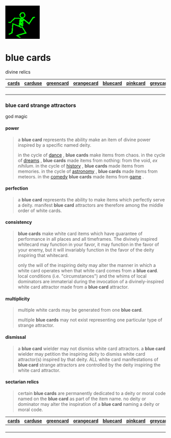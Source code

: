 ![dancer](assets/dancer.gif)

# blue cards

divine relics

|  [cards](cards.md)  |  [carduse](carduse.md)  |  [greencard](greencard.md)  |  [orangecard](orangecard.md)  |  [bluecard](bluecard.md)  |  [pinkcard](pinkcard.md)  |  [greycard](greycard.md)  |  [mintcard](mintcard.md)  |  [goldcard](goldcard.md)  |  [yellowcard](yellowcard.md)  | 
| ------------------- | ----------------------- | --------------------------- | ----------------------------- | ------------------------- | ------------------------- | ------------------------- | ------------------------- | ------------------------- | ----------------------------- | 
| &nbsp;              | &nbsp;                  | &nbsp;                      | &nbsp;                        | &nbsp;                    | &nbsp;                    | &nbsp;                    | &nbsp;                    | &nbsp;                    | &nbsp;                        | 

### blue card strange attractors

god magic

#### 

#### power
>
>  a **blue card** represents the ability make an item of divine power inspired by a specific named deity.
>
>  in the cycle of  [dance](dance.md) , **blue cards** make items from chaos. in the cycle of  [dreams](dreams.md) , **blue cards** made items from nothing: from the void, *ex nihilum*. in the cycle of  [history](history.md) , **blue cards** made items from memories. in the cycle of  [astronomy](astronomy.md) , **blue cards** made items from meteors. in the  [comedy](comedy.md)  **blue cards** made items from  [game](game.md) .

#### 

#### perfection
>
>  a **blue card** represents the ability to make items which perfectly serve a deity. manifest **blue card** attractors are therefore among the middle order of white cards.

#### 

#### consistency
>
>  **blue cards** make white card items which have guarantee of performance in all places and all timeframes. The divinely inspired whitecard may function in your favor, it may function in the favor of your enemy, but it will invariably function in the favor of the deity inspiring that whitecard.
>
>  only the will of the inspiring deity may alter the manner in which a white card operates when that white card comes from a **blue card**. local conditions (i.e. "circumstances") and the whims of local dominators are immaterial during the invocation of a divinely-inspired white card attractor made from a **blue card** attractor.

#### 

#### multiplicity
>
>  multiple white cards may be generated from one **blue card**.
>
>  multiple **blue cards** may not exist representing one particular type of strange attractor. 

#### 

#### dismissal
>
>  a **blue card** wielder may not dismiss white card attractors. a **blue card** wielder may petition the inspiring deity to dismiss white card attractor(s) inspired by that deity. ALL white card manifestations of **blue card** strange attractors are controlled by the deity inspiring the white card attractor.

#### 

#### sectarian relics
>
>  certain **blue cards** are permanently dedicated to a deity or moral code named on the **blue card** as part of the item name. no deity or dominator may alter the inspiration of a **blue card** naming a deity or moral code.

|  [cards](cards.md)  |  [carduse](carduse.md)  |  [greencard](greencard.md)  |  [orangecard](orangecard.md)  |  [bluecard](bluecard.md)  |  [pinkcard](pinkcard.md)  |  [greycard](greycard.md)  |  [mintcard](mintcard.md)  |  [goldcard](goldcard.md)  |  [yellowcard](yellowcard.md)  | 
| ------------------- | ----------------------- | --------------------------- | ----------------------------- | ------------------------- | ------------------------- | ------------------------- | ------------------------- | ------------------------- | ----------------------------- | 
| &nbsp;              | &nbsp;                  | &nbsp;                      | &nbsp;                        | &nbsp;                    | &nbsp;                    | &nbsp;                    | &nbsp;                    | &nbsp;                    | &nbsp;                        | 

 